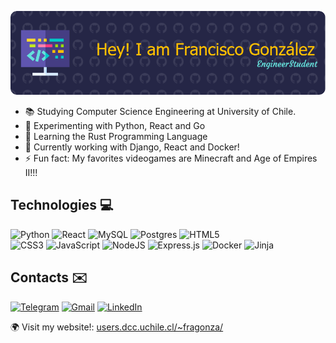 <!--h1 align="center" font-size: 42px>
  Hi there, I'm Francisco González! 👋
</h1>

<h1 align="center">
  <img src="full-stack-gif.gif" alt="Animation" width="100" />
</h1-->

![Banner de Francisco González](github-header-image1.png)

- 📚 Studying Computer Science Engineering at University of Chile.
- 🔭 Experimenting with Python, React and Go
- 🌱 Learning the Rust Programming Language
- 🔨 Currently working with Django, React and Docker!
- ⚡ Fun fact: My favorites videogames are Minecraft and Age of Empires II!!!

## Technologies 💻

![Python](https://img.shields.io/badge/python-3670A0?style=for-the-badge&logo=python&logoColor=ffdd54) 
![React](https://img.shields.io/badge/react-%2320232a.svg?style=for-the-badge&logo=react&logoColor=%2361DAFB)
![MySQL](https://img.shields.io/badge/mysql-4479A1.svg?style=for-the-badge&logo=mysql&logoColor=white)
![Postgres](https://img.shields.io/badge/postgres-%23316192.svg?style=for-the-badge&logo=postgresql&logoColor=white)
![HTML5](https://img.shields.io/badge/html5-%23E34F26.svg?style=for-the-badge&logo=html5&logoColor=white) 	
![CSS3](https://img.shields.io/badge/css3-%231572B6.svg?style=for-the-badge&logo=css3&logoColor=white)
![JavaScript](https://img.shields.io/badge/javascript-%23323330.svg?style=for-the-badge&logo=javascript&logoColor=%23F7DF1E) 
![NodeJS](https://img.shields.io/badge/node.js-6DA55F?style=for-the-badge&logo=node.js&logoColor=white)
![Express.js](https://img.shields.io/badge/express.js-%23404d59.svg?style=for-the-badge&logo=express&logoColor=%2361DAFB)
![Docker](https://img.shields.io/badge/docker-%230db7ed.svg?style=for-the-badge&logo=docker&logoColor=white)
![Jinja](https://img.shields.io/badge/jinja-white.svg?style=for-the-badge&logo=jinja&logoColor=black)

## Contacts ✉️

[![Telegram](https://img.shields.io/badge/Telegram-2CA5E0?style=for-the-badge&logo=telegram&logoColor=white)](https://t.me/fgonzalezurriola)
[![Gmail](https://img.shields.io/badge/Gmail-D14836?style=for-the-badge&logo=gmail&logoColor=white)](mailto:fgonzalezurriola@gmail.com)
[![LinkedIn](https://img.shields.io/badge/linkedin-%230077B5.svg?style=for-the-badge&logo=linkedin&logoColor=white)](https://www.linkedin.com/in/fgonzalezurriola/)

🌍 Visit my website!: [users.dcc.uchile.cl/~fragonza/](https://users.dcc.uchile.cl/~fragonza/)
